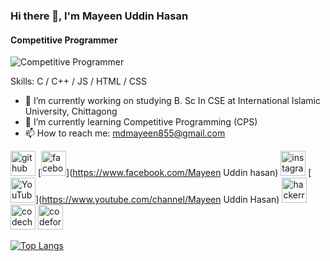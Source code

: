 ### Hi there 👋, I'm Mayeen Uddin Hasan
####  Competitive Programmer
![ Competitive Programmer]( )

 

Skills: C / C++ / JS / HTML / CSS

- 🔭 I’m currently working on studying B. Sc In CSE at International Islamic University, Chittagong 
- 🌱 I’m currently learning Competitive Programming (CPS) 
- 📫 How to reach me: mdmayeen855@gmail.com 


[<img src='https://cdn.jsdelivr.net/npm/simple-icons@3.0.1/icons/github.svg' alt='github' height='40'>](https://github.com/SM-MAYEEN)  [<img src='https://cdn.jsdelivr.net/npm/simple-icons@3.0.1/icons/facebook.svg' alt='facebook' height='40'>](https://www.facebook.com/Mayeen Uddin hasan)  [<img src='https://cdn.jsdelivr.net/npm/simple-icons@3.0.1/icons/instagram.svg' alt='instagram' height='40'>](https://www.instagram.com/mdmayeen97/)  [<img src='https://cdn.jsdelivr.net/npm/simple-icons@3.0.1/icons/youtube.svg' alt='YouTube' height='40'>](https://www.youtube.com/channel/Mayeen Uddin Hasan)  [<img src='https://cdn.jsdelivr.net/npm/simple-icons@3.0.1/icons/hackerrank.svg' alt='hackerrank' height='40'>](https://www.hackerrank.com/profile/mdmayeen855)  [<img src='https://cdn.jsdelivr.net/npm/simple-icons@3.0.1/icons/codechef.svg' alt='codechef' height='40'>](https://www.codechef.com/users/mayeen_47)  [<img src='https://cdn.jsdelivr.net/npm/simple-icons@3.0.1/icons/codeforces.svg' alt='codeforces' height='40'>](https://codeforces.com/profile/mayeenUddinHasan)  

[![Top Langs](https://github-readme-stats.vercel.app/api/top-langs/?username=SM-MAYEEN)](https://github.com/anuraghazra/github-readme-stats)

